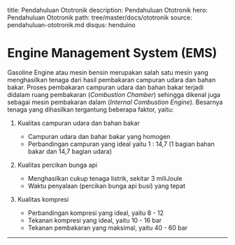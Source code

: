 title: Pendahuluan Ototronik
description: Pendahuluan Ototronik
hero: Pendahuluan Ototronik
path: tree/master/docs/ototronik
source: pendahuluan-ototronik.md
disqus: henduino

# Engine Management System (EMS)

Gasoline Engine atau mesin bensin merupakan salah satu mesin yang menghasilkan tenaga dari hasil pembakaran campuran udara dan bahan bakar. Proses pembakaran campuran udara dan bahan bakar terjadi didalam ruang pembakaran (*Combustion Chamber*) sehingga dikenal juga sebagai mesin pembakaran dalam (*Internal Combustion Engine*). Besarnya tenaga yang dihasilkan tergantung beberapa faktor, yaitu:

1. Kualitas campuran udara dan bahan bakar
	* Campuran udara dan bahar bakar yang homogen
	* Perbandingan campuran yang ideal yaitu 1 : 14,7 (1 bagian bahan bakar dan 14,7 bagian udara)

2. Kualitas percikan bunga api
	* Menghasilkan cukup tenaga listrik, sekitar 3 miliJoule
	* Waktu penyalaan (percikan bunga api busi) yang tepat

3. Kualitas kompresi
	* Perbandingan kompresi yang ideal, yaitu 8 - 12
	* Tekanan kompresi yang ideal, yaitu 10 - 16 bar
	* Tekanan pembakaran yang maksimal, yaitu 40 - 60 bar

* * *

